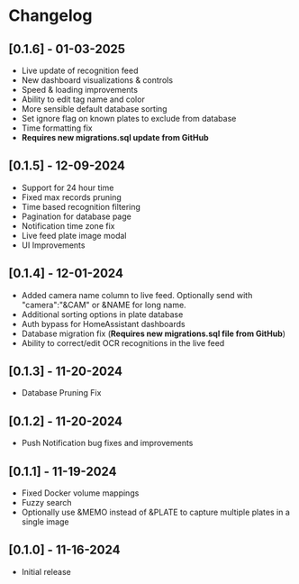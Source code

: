 # Changelog

## [0.1.6] - 01-03-2025

- Live update of recognition feed
- New dashboard visualizations & controls
- Speed & loading improvements
- Ability to edit tag name and color
- More sensible default database sorting
- Set ignore flag on known plates to exclude from database
- Time formatting fix
- **Requires new migrations.sql update from GitHub**

## [0.1.5] - 12-09-2024

- Support for 24 hour time
- Fixed max records pruning
- Time based recognition filtering
- Pagination for database page
- Notification time zone fix
- Live feed plate image modal
- UI Improvements

## [0.1.4] - 12-01-2024

- Added camera name column to live feed. Optionally send with "camera":"&CAM" or &NAME for long name.
- Additional sorting options in plate database
- Auth bypass for HomeAssistant dashboards
- Database migration fix (**Requires new migrations.sql file from GitHub**)
- Ability to correct/edit OCR recognitions in the live feed

## [0.1.3] - 11-20-2024

- Database Pruning Fix

## [0.1.2] - 11-20-2024

- Push Notification bug fixes and improvements

## [0.1.1] - 11-19-2024

- Fixed Docker volume mappings
- Fuzzy search
- Optionally use &MEMO instead of &PLATE to capture multiple plates in a single image

## [0.1.0] - 11-16-2024

- Initial release
